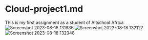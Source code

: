 # Cloud-project1.md
This is my first assignment as a student of Altschool Africa
![Screenshot 2023-08-18 131836](https://github.com/Lawrence4545/Cloud-project1.md/assets/130004549/0b26f571-727f-44cb-a793-7566c3a605ec)
![Screenshot 2023-08-18 132127](https://github.com/Lawrence4545/Cloud-project1.md/assets/130004549/1cee53a5-60ef-4adc-8915-d161517258e4)
![Screenshot 2023-08-18 132348](https://github.com/Lawrence4545/Cloud-project1.md/assets/130004549/232f975d-a7a7-4203-bc37-d8845b0761d9)
